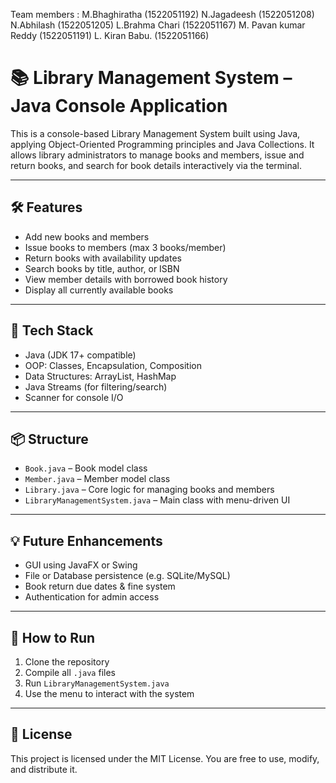 Team members : 
M.Bhaghiratha (1522051192)
N.Jagadeesh (1522051208)
N.Abhilash   (1522051205)
L.Brahma Chari (1522051167)
M. Pavan kumar Reddy (1522051191)
L. Kiran Babu.  (1522051166)

# 📚 Library Management System – Java Console Application

This is a console-based Library Management System built using Java, applying Object-Oriented Programming principles and Java Collections. It allows library administrators to manage books and members, issue and return books, and search for book details interactively via the terminal.

---

## 🛠️ Features

- Add new books and members
- Issue books to members (max 3 books/member)
- Return books with availability updates
- Search books by title, author, or ISBN
- View member details with borrowed book history
- Display all currently available books

---

## 🧱 Tech Stack

- Java (JDK 17+ compatible)
- OOP: Classes, Encapsulation, Composition
- Data Structures: ArrayList, HashMap
- Java Streams (for filtering/search)
- Scanner for console I/O

---

## 📦 Structure

- `Book.java` – Book model class
- `Member.java` – Member model class
- `Library.java` – Core logic for managing books and members
- `LibraryManagementSystem.java` – Main class with menu-driven UI

---

## 💡 Future Enhancements

- GUI using JavaFX or Swing
- File or Database persistence (e.g. SQLite/MySQL)
- Book return due dates & fine system
- Authentication for admin access

---

## 📂 How to Run

1. Clone the repository
2. Compile all `.java` files
3. Run `LibraryManagementSystem.java`
4. Use the menu to interact with the system

---

## 🔗 License

This project is licensed under the MIT License. You are free to use, modify, and distribute it.
